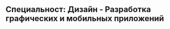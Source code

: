 
Специальност: Дизайн - Разработка графических и мобильных приложений 
--------------------------------------------------------------------------------------------------------------------------------------------------
